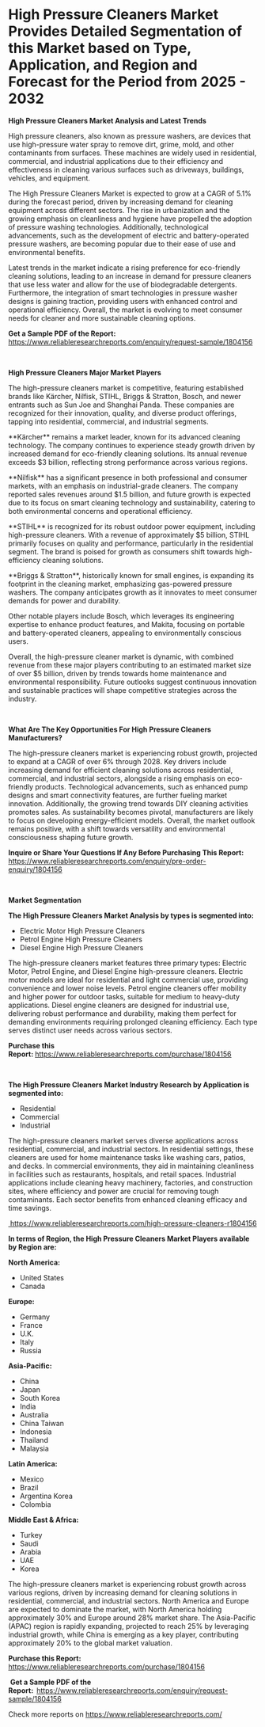 <p><h1>High Pressure Cleaners Market Provides Detailed Segmentation of this Market based on Type, Application, and Region and Forecast for the Period from 2025 - 2032</h1></p><p><strong>High Pressure Cleaners Market Analysis and Latest Trends</strong></p>
<p><p>High pressure cleaners, also known as pressure washers, are devices that use high-pressure water spray to remove dirt, grime, mold, and other contaminants from surfaces. These machines are widely used in residential, commercial, and industrial applications due to their efficiency and effectiveness in cleaning various surfaces such as driveways, buildings, vehicles, and equipment.</p><p>The High Pressure Cleaners Market is expected to grow at a CAGR of 5.1% during the forecast period, driven by increasing demand for cleaning equipment across different sectors. The rise in urbanization and the growing emphasis on cleanliness and hygiene have propelled the adoption of pressure washing technologies. Additionally, technological advancements, such as the development of electric and battery-operated pressure washers, are becoming popular due to their ease of use and environmental benefits.</p><p>Latest trends in the market indicate a rising preference for eco-friendly cleaning solutions, leading to an increase in demand for pressure cleaners that use less water and allow for the use of biodegradable detergents. Furthermore, the integration of smart technologies in pressure washer designs is gaining traction, providing users with enhanced control and operational efficiency. Overall, the market is evolving to meet consumer needs for cleaner and more sustainable cleaning options.</p></p>
<p><strong>Get a Sample PDF of the Report:&nbsp;</strong> <a href="https://www.reliableresearchreports.com/enquiry/request-sample/1804156?utm_campaign=2009&utm_medium=2&utm_source=Github&utm_content=ia&utm_term=19022025&utm_id=high-pressure-cleaners">https://www.reliableresearchreports.com/enquiry/request-sample/1804156</a></p>
<p>&nbsp;</p>
<p><strong>High Pressure Cleaners Major Market Players</strong></p>
<p><p>The high-pressure cleaners market is competitive, featuring established brands like Kärcher, Nilfisk, STIHL, Briggs & Stratton, Bosch, and newer entrants such as Sun Joe and Shanghai Panda. These companies are recognized for their innovation, quality, and diverse product offerings, tapping into residential, commercial, and industrial segments.</p><p>**Kärcher** remains a market leader, known for its advanced cleaning technology. The company continues to experience steady growth driven by increased demand for eco-friendly cleaning solutions. Its annual revenue exceeds $3 billion, reflecting strong performance across various regions.</p><p>**Nilfisk** has a significant presence in both professional and consumer markets, with an emphasis on industrial-grade cleaners. The company reported sales revenues around $1.5 billion, and future growth is expected due to its focus on smart cleaning technology and sustainability, catering to both environmental concerns and operational efficiency.</p><p>**STIHL** is recognized for its robust outdoor power equipment, including high-pressure cleaners. With a revenue of approximately $5 billion, STIHL primarily focuses on quality and performance, particularly in the residential segment. The brand is poised for growth as consumers shift towards high-efficiency cleaning solutions.</p><p>**Briggs & Stratton**, historically known for small engines, is expanding its footprint in the cleaning market, emphasizing gas-powered pressure washers. The company anticipates growth as it innovates to meet consumer demands for power and durability.</p><p>Other notable players include Bosch, which leverages its engineering expertise to enhance product features, and Makita, focusing on portable and battery-operated cleaners, appealing to environmentally conscious users.</p><p>Overall, the high-pressure cleaner market is dynamic, with combined revenue from these major players contributing to an estimated market size of over $5 billion, driven by trends towards home maintenance and environmental responsibility. Future outlooks suggest continuous innovation and sustainable practices will shape competitive strategies across the industry.</p></p>
<p>&nbsp;</p>
<p><strong>What Are The Key Opportunities For High Pressure Cleaners Manufacturers?</strong></p>
<p><p>The high-pressure cleaners market is experiencing robust growth, projected to expand at a CAGR of over 6% through 2028. Key drivers include increasing demand for efficient cleaning solutions across residential, commercial, and industrial sectors, alongside a rising emphasis on eco-friendly products. Technological advancements, such as enhanced pump designs and smart connectivity features, are further fueling market innovation. Additionally, the growing trend towards DIY cleaning activities promotes sales. As sustainability becomes pivotal, manufacturers are likely to focus on developing energy-efficient models. Overall, the market outlook remains positive, with a shift towards versatility and environmental consciousness shaping future growth.</p></p>
<p><strong>Inquire or Share Your Questions If Any Before Purchasing This Report:</strong> <a href="https://www.reliableresearchreports.com/enquiry/pre-order-enquiry/1804156?utm_campaign=2009&utm_medium=2&utm_source=Github&utm_content=ia&utm_term=19022025&utm_id=high-pressure-cleaners">https://www.reliableresearchreports.com/enquiry/pre-order-enquiry/1804156</a></p>
<p>&nbsp;</p>
<p><strong>Market Segmentation</strong></p>
<p><strong>The High Pressure Cleaners Market Analysis by types is segmented into:</strong></p>
<p><ul><li>Electric Motor High Pressure Cleaners</li><li>Petrol Engine High Pressure Cleaners</li><li>Diesel Engine High Pressure Cleaners</li></ul></p>
<p><p>The high-pressure cleaners market features three primary types: Electric Motor, Petrol Engine, and Diesel Engine high-pressure cleaners. Electric motor models are ideal for residential and light commercial use, providing convenience and lower noise levels. Petrol engine cleaners offer mobility and higher power for outdoor tasks, suitable for medium to heavy-duty applications. Diesel engine cleaners are designed for industrial use, delivering robust performance and durability, making them perfect for demanding environments requiring prolonged cleaning efficiency. Each type serves distinct user needs across various sectors.</p></p>
<p><strong>Purchase this Report:&nbsp;</strong><a href="https://www.reliableresearchreports.com/purchase/1804156?utm_campaign=2009&utm_medium=2&utm_source=Github&utm_content=ia&utm_term=19022025&utm_id=high-pressure-cleaners">https://www.reliableresearchreports.com/purchase/1804156</a></p>
<p>&nbsp;</p>
<p><strong>The High Pressure Cleaners Market Industry Research by Application is segmented into:</strong></p>
<p><ul><li>Residential</li><li>Commercial</li><li>Industrial</li></ul></p>
<p><p>The high-pressure cleaners market serves diverse applications across residential, commercial, and industrial sectors. In residential settings, these cleaners are used for home maintenance tasks like washing cars, patios, and decks. In commercial environments, they aid in maintaining cleanliness in facilities such as restaurants, hospitals, and retail spaces. Industrial applications include cleaning heavy machinery, factories, and construction sites, where efficiency and power are crucial for removing tough contaminants. Each sector benefits from enhanced cleaning efficacy and time savings.</p></p>
<p><a href="https://www.reliableresearchreports.com/high-pressure-cleaners-r1804156?utm_campaign=2009&utm_medium=2&utm_source=Github&utm_content=ia&utm_term=19022025&utm_id=high-pressure-cleaners">&nbsp;https://www.reliableresearchreports.com/high-pressure-cleaners-r1804156</a></p>
<p><strong>In terms of Region, the High Pressure Cleaners Market Players available by Region are:</strong></p>
<p>
    <p> <strong> North America: </strong>
        <ul>
            <li>United States</li>
            <li>Canada</li>
        </ul>
        </p> 
    <p> <strong> Europe: </strong>
        <ul>
            <li>Germany</li>
            <li>France</li>
            <li>U.K.</li>
            <li>Italy</li>
            <li>Russia</li>
        </ul>
        </p> 
    <p> <strong> Asia-Pacific: </strong>
        <ul>
            <li>China</li>
            <li>Japan</li>
            <li>South Korea</li>
            <li>India</li>
            <li>Australia</li>
            <li>China Taiwan</li>
            <li>Indonesia</li>
            <li>Thailand</li>
            <li>Malaysia</li>
        </ul>
        </p> 
    <p> <strong> Latin America: </strong>
        <ul>
            <li>Mexico</li>
            <li>Brazil</li>
            <li>Argentina Korea</li>
            <li>Colombia</li>
        </ul>
        </p> 
    <p> <strong> Middle East & Africa: </strong>
        <ul>
            <li>Turkey</li>
            <li>Saudi</li>
            <li>Arabia</li>
            <li>UAE</li>
            <li>Korea</li>
        </ul>
    </p>
    </p>
<p><p>The high-pressure cleaners market is experiencing robust growth across various regions, driven by increasing demand for cleaning solutions in residential, commercial, and industrial sectors. North America and Europe are expected to dominate the market, with North America holding approximately 30% and Europe around 28% market share. The Asia-Pacific (APAC) region is rapidly expanding, projected to reach 25% by leveraging industrial growth, while China is emerging as a key player, contributing approximately 20% to the global market valuation.</p></p>
<p><strong>Purchase this Report: </strong><a href="https://www.reliableresearchreports.com/purchase/1804156?utm_campaign=2009&utm_medium=2&utm_source=Github&utm_content=ia&utm_term=19022025&utm_id=high-pressure-cleaners">https://www.reliableresearchreports.com/purchase/1804156</a></p>
<p>&nbsp;<strong>Get a Sample PDF of the Report:&nbsp;&nbsp;</strong><a href="https://www.reliableresearchreports.com/enquiry/request-sample/1804156?utm_campaign=2009&utm_medium=2&utm_source=Github&utm_content=ia&utm_term=19022025&utm_id=high-pressure-cleaners">https://www.reliableresearchreports.com/enquiry/request-sample/1804156</a></p>
<p><strong></strong></p>
<p>Check more reports on <a href="https://www.reliableresearchreports.com/?utm_campaign=2009&utm_medium=2&utm_source=Github&utm_content=ia&utm_term=19022025&utm_id=high-pressure-cleaners">https://www.reliableresearchreports.com/</a></p>
